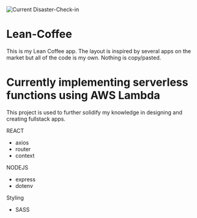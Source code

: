 ![Current Disaster-Check-in](https://user-images.githubusercontent.com/26662557/130001279-822d49b4-7855-44e2-b9a9-2f14c876f809.gif)

# Lean-Coffee
This is my Lean Coffee app. The layout is inspired by several apps on the market but all of the code is my own. Nothing is copy/pasted.

# Currently implementing serverless functions using AWS Lambda
This project is used to further solidify my knowledge in designing and creating fullstack apps. 


REACT
* axios
* router
* context

NODEJS
* express
* dotenv

Styling
* SASS

